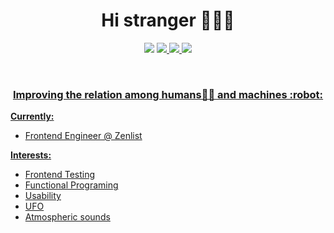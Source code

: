<h1 align="center">Hi stranger 🙋🏻‍♂️</h1>

<p align="center">
  <a href="https://www.linkedin.com/in/yuritoledo/"><img src="https://img.shields.io/badge/-yuritoledo-blue?style=flat&logo=Linkedin&logoColor=white"></a>
  <a href="https://medium.com/@yuriwtoledo/"><img src="https://img.shields.io/badge/-@yuriwtoledo-03a57a?style=flat&labelColor=03a57a&logo=Medium"</a>
  <a href="mailto:yuriwtoledo@gmail.com"><img src="https://img.shields.io/badge/-yuriwtoledo@gmail.com-c14438?style=flat&logo=Gmail&logoColor=white"</a>
  <a href="https://t.me/yuritoledo"><img src="https://img.shields.io/badge/-@yuritoledo-1ca0f1?style=flat&labelColor=1ca0f1&logo=telegram&logoColor=white&link=https://t.me/yuritoledo"</a>
</p>
<br />
    
<h3 align="center">Improving the relation among humans👨‍🚀 and machines :robot:</h3>

**Currently:**
- Frontend Engineer @ Zenlist

**Interests:**
- Frontend Testing
- Functional Programing
- Usability
- UFO 
- Atmospheric sounds
 
